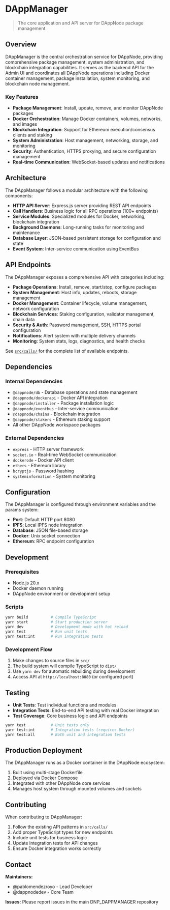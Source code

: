 # DAppManager

> The core application and API server for DAppNode package management

## Overview

DAppManager is the central orchestration service for DAppNode, providing comprehensive package management, system administration, and blockchain integration capabilities. It serves as the backend API for the Admin UI and coordinates all DAppNode operations including Docker container management, package installation, system monitoring, and blockchain node management.

### Key Features

- **Package Management**: Install, update, remove, and monitor DAppNode packages
- **Docker Orchestration**: Manage Docker containers, volumes, networks, and images
- **Blockchain Integration**: Support for Ethereum execution/consensus clients and staking
- **System Administration**: Host management, networking, storage, and monitoring
- **Security**: Authentication, HTTPS proxying, and secure configuration management
- **Real-time Communication**: WebSocket-based updates and notifications

## Architecture

The DAppManager follows a modular architecture with the following components:

- **HTTP API Server**: Express.js server providing REST API endpoints
- **Call Handlers**: Business logic for all RPC operations (100+ endpoints)
- **Service Modules**: Specialized modules for Docker, networking, blockchain integration
- **Background Daemons**: Long-running tasks for monitoring and maintenance
- **Database Layer**: JSON-based persistent storage for configuration and state
- **Event System**: Inter-service communication using EventBus

## API Endpoints

The DAppManager exposes a comprehensive API with categories including:

- **Package Operations**: Install, remove, start/stop, configure packages
- **System Management**: Host info, updates, reboots, storage management
- **Docker Management**: Container lifecycle, volume management, network configuration
- **Blockchain Services**: Staking configuration, validator management, chain data
- **Security & Auth**: Password management, SSH, HTTPS portal configuration
- **Notifications**: Alert system with multiple delivery channels
- **Monitoring**: System stats, logs, diagnostics, and health checks

See [`src/calls/`](./src/calls) for the complete list of available endpoints.

## Dependencies

### Internal Dependencies
- `@dappnode/db` - Database operations and state management
- `@dappnode/dockerapi` - Docker API integration
- `@dappnode/installer` - Package installation logic
- `@dappnode/eventbus` - Inter-service communication
- `@dappnode/chains` - Blockchain integration
- `@dappnode/stakers` - Ethereum staking support
- All other DAppNode workspace packages

### External Dependencies
- `express` - HTTP server framework
- `socket.io` - Real-time WebSocket communication
- `dockerode` - Docker API client
- `ethers` - Ethereum library
- `bcryptjs` - Password hashing
- `systeminformation` - System monitoring

## Configuration

The DAppManager is configured through environment variables and the params system:

- **Port**: Default HTTP port 8080
- **IPFS**: Local IPFS node integration
- **Database**: JSON file-based storage
- **Docker**: Unix socket connection
- **Ethereum**: RPC endpoint configuration

## Development

### Prerequisites
- Node.js 20.x
- Docker daemon running
- DAppNode environment or development setup

### Scripts
```bash
yarn build          # Compile TypeScript
yarn start          # Start production server
yarn dev            # Development mode with hot reload
yarn test           # Run unit tests
yarn test:int       # Run integration tests
```

### Development Flow
1. Make changes to source files in `src/`
2. The build system will compile TypeScript to `dist/`
3. Use `yarn dev` for automatic rebuilding during development
4. Access API at `http://localhost:8080` (or configured port)

## Testing

- **Unit Tests**: Test individual functions and modules
- **Integration Tests**: End-to-end API testing with real Docker integration
- **Test Coverage**: Core business logic and API endpoints

```bash
yarn test           # Unit tests only
yarn test:int       # Integration tests (requires Docker)
yarn test:all       # Both unit and integration tests
```

## Production Deployment

The DAppManager runs as a Docker container in the DAppNode ecosystem:

1. Built using multi-stage Dockerfile
2. Deployed via Docker Compose
3. Integrated with other DAppNode core services
4. Manages host system through mounted volumes and sockets

## Contributing

When contributing to DAppManager:

1. Follow the existing API patterns in `src/calls/`
2. Add proper TypeScript types for new endpoints
3. Include unit tests for business logic
4. Update integration tests for API changes
5. Ensure Docker integration works correctly

## Contact

**Maintainers:**
- @pablomendezroyo - Lead Developer
- @dappnodedev - Core Team

**Issues:** Please report issues in the main DNP_DAPPMANAGER repository
